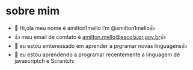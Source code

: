 # sobre mim 
- 👋 Hi,ola meu nome é amilton1mello I’m @amilton1mello:+1:
- :+1: meu email de comtato é amilton.mello@escola.pr.gov.br:+1:
- 👀 eu estou emteressado em aprender a prgramar novas linguagens:+1: 
- 🌱 eu estou aprendendo a programar recentemente a linguagem de javascriptch e Scrantch:

